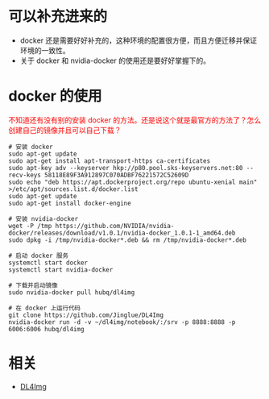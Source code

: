 
# 可以补充进来的

- docker 还是需要好好补充的，这种环境的配置很方便，而且方便迁移并保证环境的一致性。
- 关于 docker 和 nvidia-docker 的使用还是要好好掌握下的。

# docker 的使用

<span style="color:red;">不知道还有没有别的安装 docker 的方法。还是说这个就是最官方的方法了？怎么创建自己的镜像并且可以自己下载？</span>

```
# 安装 docker
sudo apt-get update
sudo apt-get install apt-transport-https ca-certificates
sudo apt-key adv --keyserver hkp://p80.pool.sks-keyservers.net:80 --recv-keys 58118E89F3A912897C070ADBF76221572C52609D
sudo echo "deb https://apt.dockerproject.org/repo ubuntu-xenial main" >/etc/apt/sources.list.d/docker.list
sudo apt-get update
sudo apt-get install docker-engine
```

```
# 安装 nvidia-docker
wget -P /tmp https://github.com/NVIDIA/nvidia-docker/releases/download/v1.0.1/nvidia-docker_1.0.1-1_amd64.deb
sudo dpkg -i /tmp/nvidia-docker*.deb && rm /tmp/nvidia-docker*.deb
```


```
# 启动 docker 服务
systemctl start docker
systemctl start nvidia-docker
```

```
# 下载并启动镜像
sudo nvidia-docker pull hubq/dl4img
```


```
# 在 docker 上运行代码
git clone https://github.com/Jinglue/DL4Img
nvidia-docker run -d -v ~/dl4img/notebook/:/srv -p 8888:8888 -p 6006:6006 hubq/dl4img
```


# 相关

- [DL4Img](https://github.com/Jinglue/DL4Img)
